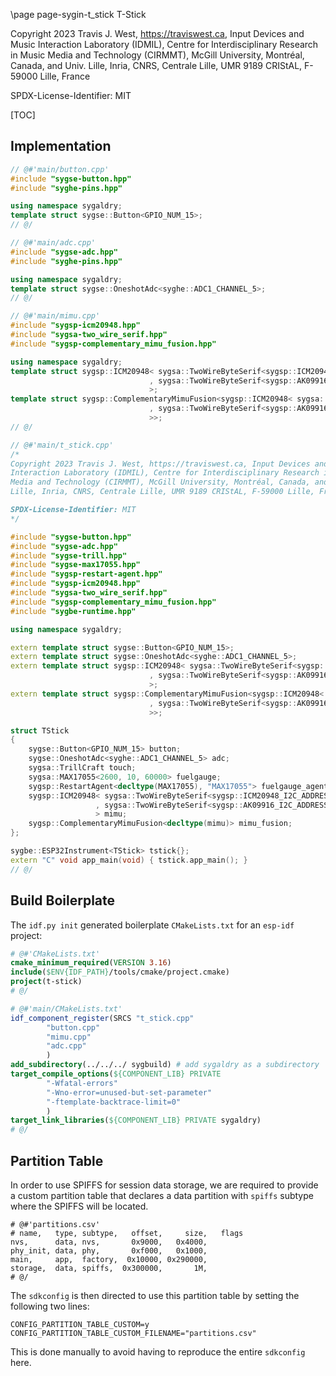 \page page-sygin-t_stick T-Stick

Copyright 2023 Travis J. West, https://traviswest.ca, Input Devices and Music
Interaction Laboratory (IDMIL), Centre for Interdisciplinary Research in Music
Media and Technology (CIRMMT), McGill University, Montréal, Canada, and Univ.
Lille, Inria, CNRS, Centrale Lille, UMR 9189 CRIStAL, F-59000 Lille, France

SPDX-License-Identifier: MIT

[TOC]

## Implementation

```cpp
// @#'main/button.cpp'
#include "sygse-button.hpp"
#include "syghe-pins.hpp"

using namespace sygaldry;
template struct sygse::Button<GPIO_NUM_15>;
// @/
```

```cpp
// @#'main/adc.cpp'
#include "sygse-adc.hpp"
#include "syghe-pins.hpp"

using namespace sygaldry;
template struct sygse::OneshotAdc<syghe::ADC1_CHANNEL_5>;
// @/
```

```cpp
// @#'main/mimu.cpp'
#include "sygsp-icm20948.hpp"
#include "sygsa-two_wire_serif.hpp"
#include "sygsp-complementary_mimu_fusion.hpp"

using namespace sygaldry;
template struct sygsp::ICM20948< sygsa::TwoWireByteSerif<sygsp::ICM20948_I2C_ADDRESS_1>
                               , sygsa::TwoWireByteSerif<sygsp::AK09916_I2C_ADDRESS>
                               >;
template struct sygsp::ComplementaryMimuFusion<sygsp::ICM20948< sygsa::TwoWireByteSerif<sygsp::ICM20948_I2C_ADDRESS_1>
                               , sygsa::TwoWireByteSerif<sygsp::AK09916_I2C_ADDRESS>
                               >>;
// @/
```

```cpp
// @#'main/t_stick.cpp'
/*
Copyright 2023 Travis J. West, https://traviswest.ca, Input Devices and Music
Interaction Laboratory (IDMIL), Centre for Interdisciplinary Research in Music
Media and Technology (CIRMMT), McGill University, Montréal, Canada, and Univ.
Lille, Inria, CNRS, Centrale Lille, UMR 9189 CRIStAL, F-59000 Lille, France

SPDX-License-Identifier: MIT
*/

#include "sygse-button.hpp"
#include "sygse-adc.hpp"
#include "sygse-trill.hpp"
#include "sygse-max17055.hpp"
#include "sygsp-restart-agent.hpp"
#include "sygsp-icm20948.hpp"
#include "sygsa-two_wire_serif.hpp"
#include "sygsp-complementary_mimu_fusion.hpp"
#include "sygbe-runtime.hpp"

using namespace sygaldry;

extern template struct sygse::Button<GPIO_NUM_15>;
extern template struct sygse::OneshotAdc<syghe::ADC1_CHANNEL_5>;
extern template struct sygsp::ICM20948< sygsa::TwoWireByteSerif<sygsp::ICM20948_I2C_ADDRESS_1>
                               , sygsa::TwoWireByteSerif<sygsp::AK09916_I2C_ADDRESS>
                               >;
extern template struct sygsp::ComplementaryMimuFusion<sygsp::ICM20948< sygsa::TwoWireByteSerif<sygsp::ICM20948_I2C_ADDRESS_1>
                               , sygsa::TwoWireByteSerif<sygsp::AK09916_I2C_ADDRESS>
                               >>;

struct TStick
{
    sygse::Button<GPIO_NUM_15> button;
    sygse::OneshotAdc<syghe::ADC1_CHANNEL_5> adc;
    sygsa::TrillCraft touch;
    sygsa::MAX17055<2600, 10, 60000> fuelgauge;
    sygsp::RestartAgent<decltype(MAX17055), "MAX17055"> fuelgauge_agent;
    sygsp::ICM20948< sygsa::TwoWireByteSerif<sygsp::ICM20948_I2C_ADDRESS_1>
                   , sygsa::TwoWireByteSerif<sygsp::AK09916_I2C_ADDRESS>
                   > mimu;
    sygsp::ComplementaryMimuFusion<decltype(mimu)> mimu_fusion;
};

sygbe::ESP32Instrument<TStick> tstick{};
extern "C" void app_main(void) { tstick.app_main(); }
// @/
```

## Build Boilerplate

The `idf.py init` generated boilerplate `CMakeLists.txt` for an `esp-idf` project:

```cmake
# @#'CMakeLists.txt'
cmake_minimum_required(VERSION 3.16)
include($ENV{IDF_PATH}/tools/cmake/project.cmake)
project(t-stick)
# @/
```

```cmake
# @#'main/CMakeLists.txt'
idf_component_register(SRCS "t_stick.cpp"
        "button.cpp"
        "mimu.cpp"
        "adc.cpp"
        )
add_subdirectory(../../../ sygbuild) # add sygaldry as a subdirectory
target_compile_options(${COMPONENT_LIB} PRIVATE
        "-Wfatal-errors"
        "-Wno-error=unused-but-set-parameter"
        "-ftemplate-backtrace-limit=0"
        )
target_link_libraries(${COMPONENT_LIB} PRIVATE sygaldry)
# @/
```

## Partition Table

In order to use SPIFFS for session data storage, we are required
to provide a custom partition table that declares a data partition with
`spiffs` subtype where the SPIFFS will be located.

```csv
# @#'partitions.csv'
# name,   type, subtype,   offset,     size,   flags
nvs,      data, nvs,       0x9000,   0x4000,
phy_init, data, phy,       0xf000,   0x1000,
main,     app,  factory,  0x10000, 0x290000,
storage,  data, spiffs,  0x300000,       1M,
# @/
```

The `sdkconfig` is then directed to use this partition table by setting
the following two lines:

```
CONFIG_PARTITION_TABLE_CUSTOM=y
CONFIG_PARTITION_TABLE_CUSTOM_FILENAME="partitions.csv"
```

This is done manually to avoid having to reproduce the entire `sdkconfig` here.
